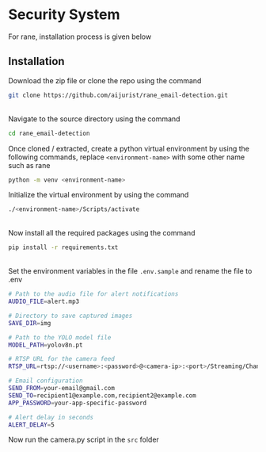 
# Security System

For rane, installation process is given below



## Installation

Download the zip file or clone the repo using the command

```bash
git clone https://github.com/aijurist/rane_email-detection.git
```
\
Navigate to the source directory using the command 
```bash
cd rane_email-detection
```

Once cloned / extracted, create a python virtual environment by using the following commands, replace ```<environment-name>``` with some other name such as rane
```bash
python -m venv <environment-name>
```
Initialize the virtual environment by using the command
```bash
./<environment-name>/Scripts/activate
```
\
Now install all the required packages using the command 
```bash
pip install -r requirements.txt
```
\
Set the environment variables in the file ```.env.sample``` and rename the file to .env
```bash
# Path to the audio file for alert notifications
AUDIO_FILE=alert.mp3

# Directory to save captured images
SAVE_DIR=img

# Path to the YOLO model file
MODEL_PATH=yolov8n.pt

# RTSP URL for the camera feed
RTSP_URL=rtsp://<username>:<password>@<camera-ip>:<port>/Streaming/Channels/2

# Email configuration
SEND_FROM=your-email@gmail.com
SEND_TO=recipient1@example.com,recipient2@example.com
APP_PASSWORD=your-app-specific-password

# Alert delay in seconds
ALERT_DELAY=5
```

Now run the camera.py script in the ```src``` folder 
